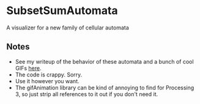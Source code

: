 # SubsetSumAutomata
A visualizer for a new family of cellular automata

## Notes
* See my writeup of the behavior of these automata and a bunch of cool GIFs [here](https://thquinn.github.io/projects/automaton.html).
* The code is crappy. Sorry.
* Use it however you want.
* The gifAnimation library can be kind of annoying to find for Processing 3, so just strip all references to it out if you don't need it.
